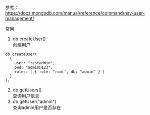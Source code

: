 参考：  
https://docs.mongodb.com/manual/reference/command/nav-user-management/  

常用

1. db.createUser()  
创建用户
```
db.createUser(
  {
    user: "testadmin",
    pwd: "admin@123",
    roles: [ { role: "root", db: "admin" } ]
  }
);
```

2. db.getUsers()   
查询用户信息  
3. db.getUser("admin")  
查询admin用户是否存在  
